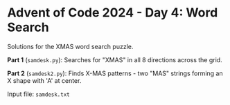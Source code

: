 # Advent of Code 2024 - Day 4: Word Search

Solutions for the XMAS word search puzzle.

**Part 1** (`samdesk.py`): Searches for "XMAS" in all 8 directions across the grid.

**Part 2** (`samdesk2.py`): Finds X-MAS patterns - two "MAS" strings forming an X shape with 'A' at center.

Input file: `samdesk.txt`
